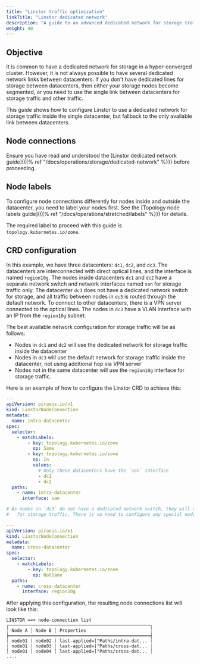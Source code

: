 ```yaml
---
title: "Linstor traffic optimization"
linkTitle: "Linstor dedicated network"
description: "A guide to an advanced dedicated network for storage traffic"
weight: 40
---
```


## Objective

It is common to have a dedicated network for storage in a hyper-converged cluster. However, it is not always
possible to have several dedicated network links between datacenters. If you don't have dedicated lines for storage
between datacenters, then either your storage nodes become segmented, or you need to use the single link between
datacenters for storage traffic and other traffic.

This guide shows how to configure Linstor to use a dedicated network for storage traffic inside the single datacenter,
but fallback to the only available link between datacenters.

## Node connections

Ensure you have read and understood the
[Linstor dedicated network guide]({{% ref "/docs/operations/storage/dedicated-network" %}}) before proceeding.

## Node labels

To configure node connections differently for nodes inside and outside the datacenter, you need to label your nodes
first. See the [Topology node labels guide]({{% ref "/docs/operations/stretched/labels" %}}) for details.

The required label to proceed with this guide is `topology.kubernetes.io/zone`.

## CRD configuration

In this example, we have three datacenters: `dc1`, `dc2`, and `dc3`. The datacenters are interconnected with direct
optical lines, and the interface is named `region10g`. The nodes inside datacenters `dc1` and `dc2` have a separate
network switch and network interfaces named `san` for storage traffic only. The datacenter `dc3` does not have a
dedicated network switch for storage, and all traffic between nodes in `dc3` is routed through the default network. To
connect to other datacenters, there is a VPN server connected to the optical lines. The nodes in `dc3` have a VLAN
interface with an IP from the `region10g` subnet.

The best available network configuration for storage traffic will be as follows:

* Nodes in `dc1` and `dc2` will use the dedicated network for storage traffic inside the datacenter
* Nodes in `dc3` will use the default network for storage traffic inside the datacenter, not using additional hop via
  VPN server
* Nodes not in the same datacenter will use the `region10g` interface for storage traffic.

Here is an example of how to configure the Linstor CRD to achieve this:

```yaml
---
apiVersion: piraeus.io/v1
kind: LinstorNodeConnection
metadata:
  name: intra-datacenter
spec:
  selector:
    - matchLabels:
        - key: topology.kubernetes.io/zone
          op: Same
        - key: topology.kubernetes.io/zone
          op: In
          values:
            # Only these datacenters have the `san` interface
            - dc1
            - dc2
  paths:
    - name: intra-datacenter
      interface: san

# As nodes in `dc3` do not have a dedicated network switch, they will use the default network
#   for storage traffic. There is no need to configure any special node connections.

---
apiVersion: piraeus.io/v1
kind: LinstorNodeConnection
metadata:
  name: cross-datacenter
spec:
  selector:
    - matchLabels:
        - key: topology.kubernetes.io/zone
          op: NotSame
  paths:
    - name: cross-datacenter
      interface: region10g
```

After applying this configuration, the resulting node connections list will look like this:

```
LINSTOR ==> node-connection list
╭─────────────────────────────────────────────────────╮
┊ Node A ┊ Node B ┊ Properties                        ┊
╞═════════════════════════════════════════════════════╡
┊ node01 ┊ node02 ┊ last-applied=["Paths/intra-dat... ┊
┊ node01 ┊ node03 ┊ last-applied=["Paths/cross-dat... ┊
┊ node01 ┊ node04 ┊ last-applied=["Paths/cross-dat... ┊
....
```
